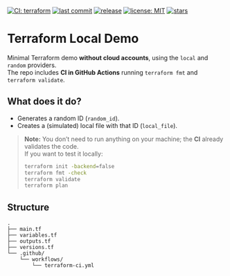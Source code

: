 [![CI: terraform](https://img.shields.io/github/actions/workflow/status/mariano-tp/terraform-local-demo/terraform-ci.yml?branch=main&label=terraform-ci&style=flat-square)](https://github.com/mariano-tp/terraform-local-demo/actions/workflows/terraform-ci.yml)
[![last commit](https://img.shields.io/github/last-commit/mariano-tp/terraform-local-demo?style=flat-square)](https://github.com/mariano-tp/terraform-local-demo/commits/main)
[![release](https://img.shields.io/github/v/release/mariano-tp/terraform-local-demo?display_name=tag&style=flat-square)](https://github.com/mariano-tp/terraform-local-demo/releases)
[![license: MIT](https://img.shields.io/badge/license-MIT-green?style=flat-square)](./LICENSE)
[![stars](https://img.shields.io/github/stars/mariano-tp/terraform-local-demo?style=flat-square)](https://github.com/mariano-tp/terraform-local-demo/stargazers)

# Terraform Local Demo

Minimal Terraform demo **without cloud accounts**, using the `local` and `random` providers.  
The repo includes **CI in GitHub Actions** running `terraform fmt` and `terraform validate`.

## What does it do?
- Generates a random ID (`random_id`).
- Creates a (simulated) local file with that ID (`local_file`).

> **Note:** You don’t need to run anything on your machine; the **CI** already validates the code.  
> If you want to test it locally:
>
> ```bash
> terraform init -backend=false
> terraform fmt -check
> terraform validate
> terraform plan
> ```

## Structure
```text
.
├── main.tf
├── variables.tf
├── outputs.tf
├── versions.tf
└── .github/
    └── workflows/
        └── terraform-ci.yml

